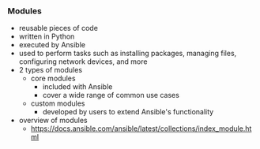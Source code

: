 ### Modules

- reusable pieces of code
- written in Python
- executed by Ansible
- used to perform tasks such as installing packages, managing files, configuring network devices, and more
- 2 types of modules
  - core modules
    - included with Ansible
    - cover a wide range of common use cases
  - custom modules
    - developed by users to extend Ansible's functionality
- overview of modules
  - <https://docs.ansible.com/ansible/latest/collections/index_module.html>